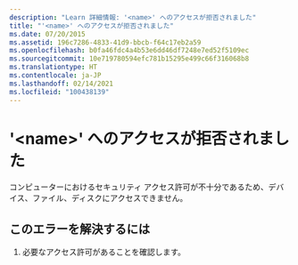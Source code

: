 ```yaml
---
description: "Learn 詳細情報: '<name>' へのアクセスが拒否されました"
title: "'<name>' へのアクセスが拒否されました"
ms.date: 07/20/2015
ms.assetid: 196c7286-4833-41d9-bbcb-f64c17eb2a59
ms.openlocfilehash: b0fa46fdc4a4b53e6dd46df7248e7ed52f5109ec
ms.sourcegitcommit: 10e719780594efc781b15295e499c66f316068b8
ms.translationtype: HT
ms.contentlocale: ja-JP
ms.lasthandoff: 02/14/2021
ms.locfileid: "100438139"
---
```

# <a name="access-denied-to-name"></a>'\<name>' へのアクセスが拒否されました

コンピューターにおけるセキュリティ アクセス許可が不十分であるため、デバイス、ファイル、ディスクにアクセスできません。  
  
## <a name="to-correct-this-error"></a>このエラーを解決するには  
  
1. 必要なアクセス許可があることを確認します。  
